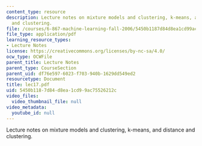 ```yaml
---
content_type: resource
description: Lecture notes on mixture models and clustering, k-means, and distance
  and clustering.
file: /courses/6-867-machine-learning-fall-2006/5450b1187d84d8ea1cd99ac75526212c_lec17.pdf
file_type: application/pdf
learning_resource_types:
- Lecture Notes
license: https://creativecommons.org/licenses/by-nc-sa/4.0/
ocw_type: OCWFile
parent_title: Lecture Notes
parent_type: CourseSection
parent_uid: df76e597-6023-f703-940b-1629dd549ed2
resourcetype: Document
title: lec17.pdf
uid: 5450b118-7d84-d8ea-1cd9-9ac75526212c
video_files:
  video_thumbnail_file: null
video_metadata:
  youtube_id: null
---
```

Lecture notes on mixture models and clustering, k-means, and distance and clustering.